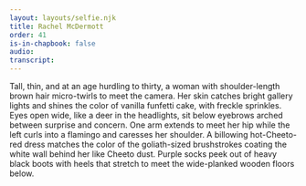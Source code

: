 ```yaml
---
layout: layouts/selfie.njk
title: Rachel McDermott
order: 41
is-in-chapbook: false
audio:
transcript:
---
```


Tall, thin, and at an age hurdling to thirty, a woman with shoulder-length brown hair micro-twirls to meet the camera. Her skin catches bright gallery lights and shines the color of vanilla funfetti cake, with freckle sprinkles. Eyes open wide, like a deer in the headlights, sit below eyebrows arched between surprise and concern. One arm extends to meet her hip while the left curls into a flamingo and caresses her shoulder. A billowing hot-Cheeto-red dress matches the color of the goliath-sized brushstrokes coating the white wall behind her like Cheeto dust. Purple socks peek out of heavy black boots with heels that stretch to meet the wide-planked wooden floors below.
